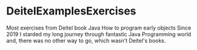 # DeitelExamplesExercises
Most exercises from Deitel book Java How to program early objects
Since 2019 I starded my long journey through fantastic Java Programming world and, there was no other way to go, which wasn't Deitel's books.
